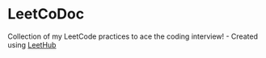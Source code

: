 # LeetCoDoc
Collection of my LeetCode practices to ace the coding interview! - Created using [LeetHub](https://github.com/QasimWani/LeetHub)
